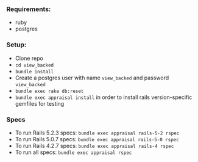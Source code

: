 ### Requirements:
- ruby
- postgres

### Setup:
- Clone repo
- `cd view_backed`
- `bundle install`
- Create a postgres user with name `view_backed` and password `view_backed`
- `bundle exec rake db:reset`
- `bundle exec appraisal install` in order to install rails version-specific gemfiles for testing

### Specs
- To run Rails 5.2.3 specs: `bundle exec appraisal rails-5-2 rspec`
- To run Rails 5.0.7 specs: `bundle exec appraisal rails-5-0 rspec`
- To run Rails 4.2.7 specs: `bundle exec appraisal rails-4 rspec`
- To run all specs: `bundle exec appraisal rspec`
